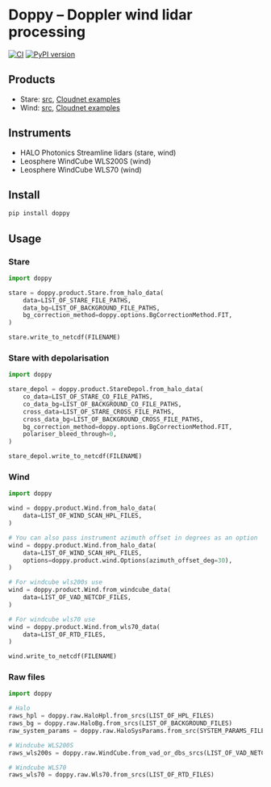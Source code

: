 # Doppy – Doppler wind lidar processing

[![CI](https://github.com/actris-cloudnet/doppy/actions/workflows/ci.yml/badge.svg)](https://github.com/actris-cloudnet/doppy/actions/workflows/ci.yml)
[![PyPI version](https://badge.fury.io/py/doppy.svg)](https://badge.fury.io/py/doppy)

## Products

- Stare: [src](https://github.com/actris-cloudnet/doppy/blob/main/src/doppy/product/stare.py), [Cloudnet examples](https://cloudnet.fmi.fi/search/visualizations?experimental=true&product=doppler-lidar&dateFrom=2024-06-05&dateTo=2024-06-05)
- Wind: [src](https://github.com/actris-cloudnet/doppy/blob/main/src/doppy/product/wind.py), [Cloudnet examples](https://cloudnet.fmi.fi/search/visualizations?experimental=true&product=doppler-lidar-wind&dateFrom=2024-06-05&dateTo=2024-06-05)

## Instruments

- HALO Photonics Streamline lidars (stare, wind)
- Leosphere WindCube WLS200S (wind)
- Leosphere WindCube WLS70 (wind)

## Install

```sh
pip install doppy
```

## Usage

### Stare

```python
import doppy

stare = doppy.product.Stare.from_halo_data(
    data=LIST_OF_STARE_FILE_PATHS,
    data_bg=LIST_OF_BACKGROUND_FILE_PATHS,
    bg_correction_method=doppy.options.BgCorrectionMethod.FIT,
)

stare.write_to_netcdf(FILENAME)
```

### Stare with depolarisation

```python
import doppy

stare_depol = doppy.product.StareDepol.from_halo_data(
    co_data=LIST_OF_STARE_CO_FILE_PATHS,
    co_data_bg=LIST_OF_BACKGROUND_CO_FILE_PATHS,
    cross_data=LIST_OF_STARE_CROSS_FILE_PATHS,
    cross_data_bg=LIST_OF_BACKGROUND_CROSS_FILE_PATHS,
    bg_correction_method=doppy.options.BgCorrectionMethod.FIT,
    polariser_bleed_through=0,
)

stare_depol.write_to_netcdf(FILENAME)
```

### Wind

```python
import doppy

wind = doppy.product.Wind.from_halo_data(
    data=LIST_OF_WIND_SCAN_HPL_FILES,
)

# You can also pass instrument azimuth offset in degrees as an option
wind = doppy.product.Wind.from_halo_data(
    data=LIST_OF_WIND_SCAN_HPL_FILES,
    options=doppy.product.wind.Options(azimuth_offset_deg=30),
)

# For windcube wls200s use
wind = doppy.product.Wind.from_windcube_data(
    data=LIST_OF_VAD_NETCDF_FILES,
)

# For windcube wls70 use
wind = doppy.product.Wind.from_wls70_data(
    data=LIST_OF_RTD_FILES,
)

wind.write_to_netcdf(FILENAME)
```

### Raw files

```python
import doppy

# Halo
raws_hpl = doppy.raw.HaloHpl.from_srcs(LIST_OF_HPL_FILES)
raws_bg = doppy.raw.HaloBg.from_srcs(LIST_OF_BACKGROUND_FILES)
raw_system_params = doppy.raw.HaloSysParams.from_src(SYSTEM_PARAMS_FILENAME)

# Windcube WLS200S
raws_wls200s = doppy.raw.WindCube.from_vad_or_dbs_srcs(LIST_OF_VAD_NETCDF_FILES)

# Windcube WLS70
raws_wls70 = doppy.raw.Wls70.from_srcs(LIST_OF_RTD_FILES)
```
